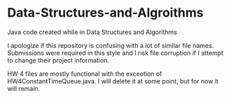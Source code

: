 # Data-Structures-and-Algroithms
Java code created while in Data Structures and Algorithms

I apologize if this repository is confusing with a lot of similar file names. Submissions were required in this style and I risk file corruption if I attempt to change their project information.

HW 4 files are mostly functional with the exceotion of HW4ConstantTimeQueue.java. I will delete it at some point, but for now it will remain.
